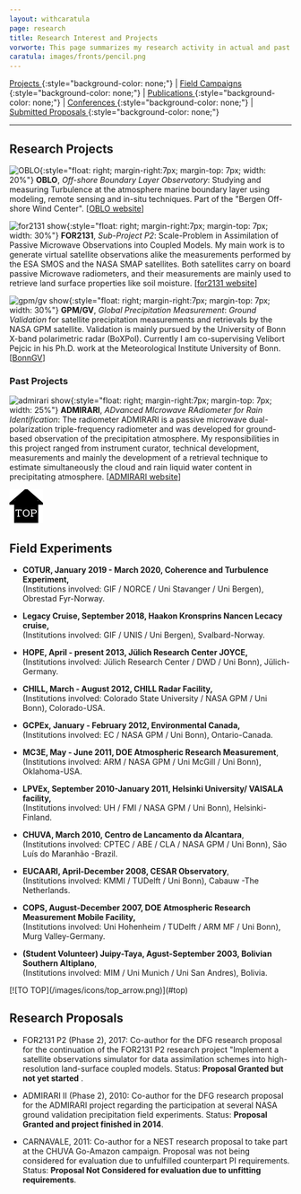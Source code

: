 ```yaml
---
layout: withcaratula
page: research
title: Research Interest and Projects
vorworte: This page summarizes my research activity in actual and past projects where I have been involved at.
caratula: images/fronts/pencil.png
---
```


[ Projects ](#research-projects){:style="background-color: none;"} |
[ Field Campaigns ](#field-experiments){:style="background-color: none;"} |
[ Publications ](publications){:style="background-color: none;"} |
[ Conferences ](conferences){:style="background-color: none;"} |
[ Submitted Proposals ](#research-proposals){:style="background-color: none;"}

***

## Research Projects ##
![OBLO]({{site.baseurl}}/images/projects/OBLO_legacy.jpg){:style="float: right; margin-right:7px; margin-top: 7px; width: 20%"}
**OBLO**, *Off-shore Boundary Layer Observatory*: Studying and measuring Turbulence at the atmosphere marine boundary layer using modeling, remote sensing and in-situ techniques. Part of the "Bergen Off-shore Wind Center". [[OBLO website](https://oblo.w.uib.no)]

![for2131 show]({{site.baseurl}}/images/projects/TB_SMAPcube.png){:style="float: right; margin-right:7px; margin-top: 7px; width: 30%"}
**FOR2131**, *Sub-Project P2*: Scale-Problem in Assimilation of Passive Microwave Observations into Coupled Models.
My main work is to generate virtual satellite observations alike the measurements performed by the ESA SMOS and the NASA SMAP satellites. Both satellites carry on board passive Microwave radiometers, and their measurements are mainly used to retrieve land surface properties like soil moisture. [[for2131 website](http://www.for2131.de)]

![gpm/gv show]({{site.baseurl}}/images/projects/GPM_BoxPol_scheme.png){:style="float: right; margin-right:7px; margin-top: 7px; width: 30%"}
**GPM/GV**, *Global Precipitation Measurement*: _Ground Validation_ for satellite precipitation measurements and retrievals by the NASA GPM satellite. Validation is mainly pursued by the University of Bonn X-band polarimetric radar (BoXPol). Currently I am co-supervising Velibort Pejcic in his Ph.D. work at the Meteorological Institute University of Bonn. [[BonnGV](http://www2.meteo.uni-bonn.de/admirari/gpmgv)]

### Past Projects ###
![admirari show]({{site.baseurl}}/images/projects/admi_rad.png){:style="float: right; margin-right:7px; margin-top: 7px; width: 25%"}
**ADMIRARI**, *ADvanced MIcrowave RAdiometer for Rain Identification*: The radiometer ADMIRARI is a passive microwave dual-polarization triple-frequency radiometer and was developed for ground-based observation of the precipitation atmosphere. My responsibilities in this project ranged from instrument curator, technical development, measurements and mainly the development of a retrieval technique to estimate simultaneously the cloud and rain liquid water content in precipitating atmosphere. [[ADMIRARI website](http://www2.meteo.uni-bonn.de/admirari)]

[![TO TOP](/images/icons/top_arrow.png)](#top)

## Field Experiments ##
<ul><li>
<p class="discreet"><strong>COTUR, January 2019 - March 2020, Coherence and Turbulence Experiment</strong><strong>,<br /></strong>(Institutions involved: GIF / NORCE / Uni Stavanger / Uni Bergen), Obrestad Fyr-Norway.</p>
</li><li>
<p class="discreet"><strong>Legacy Cruise, September 2018, Haakon Kronsprins Nancen Lecacy cruise</strong><strong>,<br /></strong>(Institutions involved: GIF / UNIS / Uni Bergen), Svalbard-Norway.</p>
</li><li>
<p class="discreet"><strong>HOPE, April - present 2013, Jülich Research Center JOYCE</strong><strong>,<br /></strong>(Institutions involved: Jülich Research Center / DWD / Uni Bonn), Jülich-Germany.</p>
</li><li>
<p class="discreet"><strong>CHILL, March - August 2012, CHILL Radar Facility</strong><strong>,<br /></strong>(Institutions involved: Colorado State University / NASA GPM / Uni Bonn), Colorado-USA.</p>
</li><li>
<p class="discreet"><strong>GCPEx, January - February 2012, Environmental Canada</strong><strong>,<br /></strong>(Institutions involved: EC / NASA GPM / Uni Bonn), Ontario-Canada.</p>
</li><li>
<p class="discreet"><strong>MC3E, May - June 2011, DOE Atmospheric Research Measurement</strong>,<br />(Institutions involved: ARM / NASA GPM / Uni McGill / Uni Bonn), Oklahoma-USA.</p>
</li><li>
<p class="discreet"><strong>LPVEx, September 2010-January 2011, Helsinki University/ VAISALA facility,</strong><br /> (Institutions involved: UH / FMI / NASA GPM / Uni Bonn), Helsinki-Finland.</p>
</li><li>
<p class="discreet"><strong>CHUVA, March 2010, Centro de Lancamento da Alcantara</strong>,<br />(Institutions involved: CPTEC / ABE / CLA / NASA GPM / Uni Bonn), São Luís do Maranhão -Brazil.</p>
</li><li>
<p class="discreet"><strong>EUCAARI, April-December 2008, CESAR Observatory</strong>,<br />(Institutions involved: KMMI / TUDelft / Uni Bonn), Cabauw -The Netherlands.</p>
</li><li>
<p class="discreet"><strong>COPS, August-December 2007, DOE Atmospheric Research Measurement Mobile Facility,</strong><br />(Institutions involved: Uni Hohenheim / TUDelft / ARM MF / Uni Bonn), Murg Valley-Germany.</p>
</li><li>
<p class="discreet"><strong>(Student Volunteer) Juipy-Taya, Agust-September 2003, Bolivian Southern Altiplano</strong>,<br />(Institutions involved: MIM / Uni Munich / Uni San Andres), Bolivia.</p>
</li></ul>
[![TO TOP](/images/icons/top_arrow.png)](#top)

## Research Proposals ##
* FOR2131 P2 (Phase 2), 2017: Co-author for the DFG research proposal for the continuation of the FOR2131 P2 research project "Implement a satellite observations simulator for data assimilation schemes into high-resolution land-surface coupled models. Status: __Proposal Granted but not yet started__ .

* ADMIRARI II (Phase 2), 2010: Co-author for the DFG research proposal for the ADMIRARI project regarding the participation at several NASA ground validation precipitation field experiments. Status: __Proposal Granted and project finished in 2014__.

* CARNAVALE, 2011: Co-author for a NEST research proposal to take part at the CHUVA Go-Amazon campaign. Proposal was not being considered for evaluation due to unfulfilled counterpart PI requirements. Status: __Proposal Not Considered for evaluation due to unfitting requirements__.
